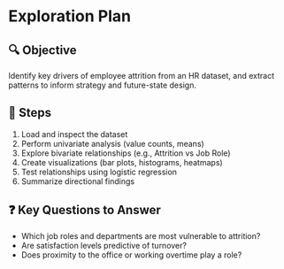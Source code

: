 # Exploration Plan

## 🔍 Objective
Identify key drivers of employee attrition from an HR dataset, and extract patterns to inform strategy and future-state design.

## 🔧 Steps
1. Load and inspect the dataset
2. Perform univariate analysis (value counts, means)
3. Explore bivariate relationships (e.g., Attrition vs Job Role)
4. Create visualizations (bar plots, histograms, heatmaps)
5. Test relationships using logistic regression
6. Summarize directional findings

## ❓ Key Questions to Answer
- Which job roles and departments are most vulnerable to attrition?
- Are satisfaction levels predictive of turnover?
- Does proximity to the office or working overtime play a role?
